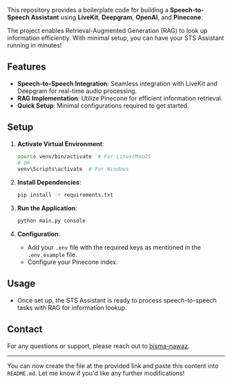 This repository provides a boilerplate code for building a **Speech-to-Speech Assistant** using **LiveKit**, **Deepgram**, **OpenAI**, and **Pinecone**. 

The project enables Retrieval-Augmented Generation (RAG) to look up information efficiently. With minimal setup, you can have your STS Assistant running in minutes!

## Features

- **Speech-to-Speech Integration**: Seamless integration with LiveKit and Deepgram for real-time audio processing.
- **RAG Implementation**: Utilize Pinecone for efficient information retrieval.
- **Quick Setup**: Minimal configurations required to get started.

## Setup

1. **Activate Virtual Environment**:
   ```bash
   source venv/bin/activate  # For Linux/MacOS
   # OR
   venv\Scripts\activate  # For Windows
   ```

2. **Install Dependencies**:
   ```bash
   pip install -r requirements.txt
   ```

3. **Run the Application**:
   ```bash
   python main.py console
   ```

4. **Configuration**:
   - Add your `.env` file with the required keys as mentioned in the `.env.example` file.
   - Configure your Pinecone index.

## Usage

- Once set up, the STS Assistant is ready to process speech-to-speech tasks with RAG for information lookup.
## Contact

For any questions or support, please reach out to [bisma-nawaz](https://github.com/bisma-nawaz).

---

You can now create the file at the provided link and paste this content into `README.md`. Let me know if you'd like any further modifications!
